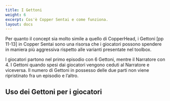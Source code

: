 ```yaml
---
title: I Gettoni
weight: 6
excerpt: Cos'è Copper Sentai e come funziona.
layout: docs
---
```

Per quanto il concept sia molto simile a quello di CopperHead, i Gettoni [pp 11-13] in Copper Sentai sono una risorsa che i giocatori possono spendere in maniera più aggressiva rispetto alle varianti presentate nel toolbox.

I giocatori partono nel primo episodio con 6 Gettoni, mentre il Narratore con 4. I Gettoni quando spesi dai giocatori vengono ceduti al Narratore e viceversa. Il numero di Gettoni in possesso delle due parti non viene ripristinato fra un episodio e l’altro.

## Uso dei Gettoni per i giocatori

